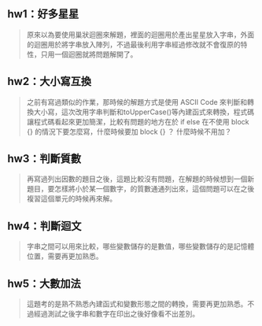 ## hw1：好多星星
 > 原來以為要使用巢狀迴圈來解題，裡面的迴圈用於產出星星放入字串，外面的迴圈用於將字串放入陣列，不過最後利用字串經過修改就不會復原的特性，只用一個迴圈就將問題解開了。

## hw2：大小寫互換
> 之前有寫過類似的作業，那時候的解題方式是使用 ASCII Code 來判斷和轉換大小寫，這次改用字串判斷和toUpperCase()等內建函式來轉換，程式碼讓程式碼看起來更加簡潔，比較有問題的地方在於 if else 在不使用 block {} 的情況下要怎麼寫，什麼時候要加 block {} ？ 什麼時候不用加？

## hw3：判斷質數
> 再寫過列出因數的題目之後，這題比較沒有問題，在解題的時候想到一個新題目，要怎樣將小於某一個數字，的質數通通列出來，這個問題可以在之後複習這個單元的時候再來解。

## hw4：判斷迴文
> 字串之間可以用來比較，哪些變數儲存的是數值，哪些變數儲存的是記憶體位置，需要再更加熟悉。

## hw5：大數加法
> 這題考的是熟不熟悉內建函式和變數形態之間的轉換，需要再更加熟悉。不過經過測試之後字串和數字在印出之後好像看不出差別。